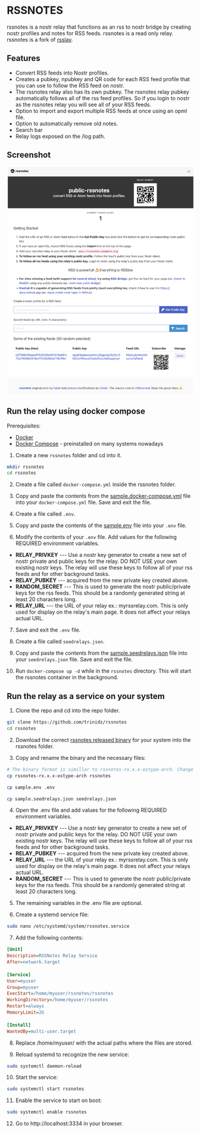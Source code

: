 # RSSNOTES

rssnotes is a nostr relay that functions as an rss to nostr bridge by creating nostr profiles and notes for RSS feeds. rssnotes is a read only relay.  rssnotes is a fork of [rsslay](https://github.com/piraces/rsslay).

## Features
- Convert RSS feeds into Nostr profiles.
- Creates a pubkey, npubkey and QR code for each RSS feed profile that you can use to follow the RSS feed on nostr.
- The rssnotes relay also has its own pubkey.  The rssnotes relay pubkey automatically follows all of the rss feed profiles. So if you login to nostr as the rssnotes relay you will see all of your RSS feeds.
- Option to import and export multiple RSS feeds at once using an opml file.
- Option to automatically remove old notes.
- Search bar
- Relay logs exposed on the /log path.

## Screenshot

![alt text](screenshots/rssnotes-github.png)

## Run the relay using docker compose
Prerequisites:
- [Docker](https://docs.docker.com/get-docker/)
- [Docker Compose](https://docs.docker.com/compose/install/) - preinstalled on many systems nowadays

1. Create a new `rssnotes` folder and cd into it.
```bash
mkdir rssnotes
cd rssnotes
```
2. Create a file called `docker-compose.yml` inside the rssnotes folder.

3. Copy and paste the contents from the [sample.docker-compose.yml](https://github.com/trinidz/rssnotes/blob/main/sample.docker-compose.yml) file into your `docker-compose.yml` file. Save and exit the file.

4. Create a file called `.env`.  

5. Copy and paste the contents of the [sample.env](https://github.com/trinidz/rssnotes/blob/main/sample.env) file into your `.env` file.

6. Modify the contents of your `.env` file. Add values for the following REQUIRED environment variables. 
- **RELAY_PRIVKEY** --- Use a nostr key generator to create a new set of nostr private and public keys for the relay. DO NOT USE your own existing nostr keys.  The relay will use these keys to follow all of your rss feeds and for other background tasks. 
- **RELAY_PUBKEY** --- acquired from the new private key created above.
- **RANDOM_SECRET** --- This is used to generate the nostr public/private keys for the rss feeds.  This should be a randomly generated string at least 20 characters long.
- **RELAY_URL**  --- the URL of your relay ex.: myrssrelay.com.  This is only used for display on the relay's main page.  It does not affect your relays actual URL.

7. Save and exit the `.env` file.

8. Create a file called `seedrelays.json`. 

9. Copy and paste the contents from the [sample.seedrelays.json](https://github.com/trinidz/rssnotes/blob/main/sample.seedrelays.json) file into your `seedrelays.json` file. Save and exit the file.

10. Run `docker-compose up -d` while in the `rssnotes` directory. This will start the rssnotes container in the background.

## Run the relay as a service on your system
1. Clone the repo and cd into the repo folder.
```bash
git clone https://github.com/trinidz/rssnotes
cd rssnotes
```
2. Download the correct [rssnotes released binary](https://github.com/trinidz/rssnotes/releases) for your system into the rssnotes folder.

3. Copy and rename the binary and the necessary files:
```bash
# The binary format is simillar to rssnotes-rx.x.x-ostype-arch. Change the cp command to match the specific binary you downloaded.
cp rssnotes-rx.x.x-ostype-arch rssnotes
```
```bash
cp sample.env .env
```
```bash
cp sample.seedrelays.json seedrelays.json
```
4. Open the .env file and add values for the following REQUIRED environment variables. 
- **RELAY_PRIVKEY** --- Use a nostr key generator to create a new set of nostr private and public keys for the relay. DO NOT USE your own existing nostr keys.  The relay will use these keys to follow all of your rss feeds and for other background tasks. 
- **RELAY_PUBKEY** --- acquired from the new private key created above.
- **RELAY_URL**  --- the URL of your relay ex.: myrssrelay.com.  This is only used for display on the relay's main page.  It does not affect your relays actual URL.
- **RANDOM_SECRET** --- This is used to generate the nostr public/private keys for the rss feeds.  This should be a randomly generated string at least 20 characters long.

5. The remaining variables in the .env file are optional.

6. Create a systemd service file:

```bash
sudo nano /etc/systemd/system/rssnotes.service
```

7.  Add the following contents:

```ini
[Unit]
Description=RSSNotes Relay Service
After=network.target

[Service]
User=myuser
Group=myuser
ExecStart=/home/myuser/rssnotes/rssnotes
WorkingDirectory=/home/myuser/rssnotes
Restart=always
MemoryLimit=2G

[Install]
WantedBy=multi-user.target
```
8. Replace /home/myuser/ with the actual paths where the files are stored.

9. Reload systemd to recognize the new service:

```bash
sudo systemctl daemon-reload
```

10. Start the service:

```bash
sudo systemctl start rssnotes
```

11. Enable the service to start on boot:

```bash
sudo systemctl enable rssnotes
```

12. Go to http://localhost:3334 in your browser.